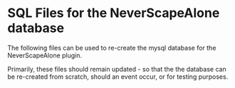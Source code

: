 # SQL Files for the NeverScapeAlone database

The following files can be used to re-create the mysql database for the NeverScapeAlone plugin.

Primarily, these files should remain updated - so that the the database can be re-created from scratch, should an event occur, or for testing purposes.